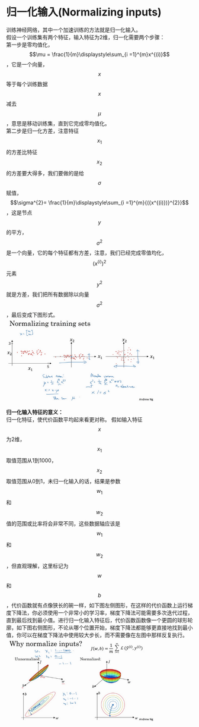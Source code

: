 # 归一化输入(Normalizing inputs)  
训练神经网络，其中一个加速训练的方法就是归一化输入。  
假设一个训练集有两个特征，输入特征为2维，归一化需要两个步骤：  
第一步是零均值化，$$\mu = \frac{1}{m}\displaystyle\sum_{i =1}^{m}x^{(i)}$$，它是一个向量，$$x$$等于每个训练数据 $$x$$减去$$\mu$$，意思是移动训练集，直到它完成零均值化。  
第二步是归一化方差，注意特征$$x_{1}$$的方差比特征$$x_{2}$$的方差要大得多，我们要做的是给$$\sigma$$赋值，$$\sigma^{2}= \frac{1}{m}\displaystyle\sum_{i =1}^{m}{({x^{(i)})}^{2}}$$，这是节点$$y$$ 的平方，$$\sigma^{2}$$是一个向量，它的每个特征都有方差，注意，我们已经完成零值均化，$$({x^{(i)})}^{2}$$元素$$y^{2}$$就是方差，我们把所有数据除以向量$$\sigma^{2}$$，最后变成下图形式。  
<img src="images/normalizing-inputs-1.png" width="400px"/>  

**归一化输入特征的意义：**  
归一化特征，使代价函数平均起来看更对称。
假如输入特征$$x$$为2维，$$x_1$$取值范围从1到1000，$$x_2$$取值范围从0到1，未归一化输入的话，结果是参数$$w_{1}$$和$$w_{2}$$值的范围或比率将会非常不同，这些数据轴应该是$$w_{1}$$和$$w_{2}$$，但直观理解，这里标记为$$w$$和$$b$$，代价函数就有点像狭长的碗一样，如下图左侧图形，在这样的代价函数上运行梯度下降法，你必须使用一个非常小的学习率，梯度下降法可能需要多次迭代过程，直到最后找到最小值。进行归一化输入特征后，代价函数函数像一个更圆的球形轮廓，如下图右侧图形，不论从哪个位置开始，梯度下降法都能够更直接地找到最小值，你可以在梯度下降法中使用较大步长，而不需要像在左图中那样反复执行。  
<img src="images/normalizing-inputs-2.png" width="400px"/>  